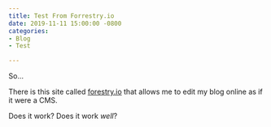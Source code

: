 ```yaml
---
title: Test From Forrestry.io
date: 2019-11-11 15:00:00 -0800
categories:
- Blog
- Test

---
```

So...

There is this site called [forestry.io](forestry.io "forestry.io") that allows me to edit my blog online as if it were a CMS.

Does it work?  Does it work _well_?